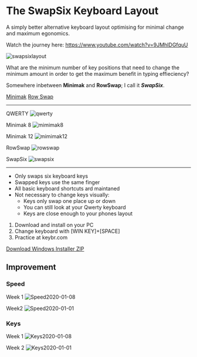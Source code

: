 # The SwapSix Keyboard Layout
A simply better alternative keyboard layout optimising for minimal change and maximum egonomics.

Watch the journey here:
https://www.youtube.com/watch?v=9JMhIDGfquU


![swapsixlayout](https://github.com/Zaffer/SwapSix/assets/51871197/2aa69c1e-8111-44a0-8d2a-d601ec3974d1)

What are the minimum number of key positions that need to change the minimum amount in order to get the maximum benefit in typing effieciency?

Somewhere inbetween **Minimak** and **RowSwap**; I call it __*SwapSix*__.

[Minimak](http://www.minimak.org/)
[Row Swap](https://www.keyboard-design.com/letterlayout.html?layout=qwerty-row-swap.en.ansi)

---

QWERTY
![qwerty](https://github.com/Zaffer/SwapSix/assets/51871197/1a5c67c8-bd3f-4ee2-8184-fd722b728eaf)

Minimak 8
![mimimak8](https://github.com/Zaffer/SwapSix/assets/51871197/fb133ac4-815a-4c5e-9416-bb48d0ca44cd)

Minimak 12
![mimimak12](https://github.com/Zaffer/SwapSix/assets/51871197/582b1774-23aa-48e6-a378-24303f495baa)

RowSwap
![rowswap](https://github.com/Zaffer/SwapSix/assets/51871197/921013df-90af-43b0-a1a9-f54b5f68bc82)

SwapSix
![swapsix](https://github.com/Zaffer/SwapSix/assets/51871197/225fc4d9-2246-4826-aed6-12e877d02cca)

---

- Only swaps six keyboard keys
- Swapped keys use the same finger
- All basic keyboard shortcuts ard maintaned
- Not necessary to change keys visually:
  - Keys only swap one place up or down
  - You can still look at your Qwerty keyboard
  - Keys are close enough to your phones layout

1. Download and install on your PC
1. Change keyboard with [WIN KEY]+[SPACE]
1. Practice at keybr.com

[Download Windows Installer ZIP](https://github.com/Zaffer/SwapSix/raw/main/SWAP6.zip)

## Improvement
### Speed

Week 1
![Speed2020-01-08](https://github.com/Zaffer/SwapSix/assets/51871197/21e47d10-bb22-42c6-9fef-4624757a5a3d)

Week2
![Speed2020-01-01](https://github.com/Zaffer/SwapSix/assets/51871197/0f8851b4-98ee-46fc-904f-26993e123a7d)

### Keys

Week 1
![Keys2020-01-08](https://github.com/Zaffer/SwapSix/assets/51871197/cd973831-dd8a-421d-95ba-03ca1d0d47e3)

Week 2
![Keys2020-01-01](https://github.com/Zaffer/SwapSix/assets/51871197/6b7c10d3-ad04-4b84-ab5d-1170ceff1cc5)

